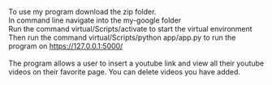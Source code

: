 To use my program download the zip folder.<br>
In command line navigate into the my-google folder<br>
Run the command virtual/Scripts/activate to start the virtual environment <br>
Then run the command virtual/Scripts/python app/app.py to run the program on https://127.0.0.1:5000/
<br><br>
The program allows a user to insert a youtube link and view all their youtube videos on their favorite page. You can delete videos you have added.
